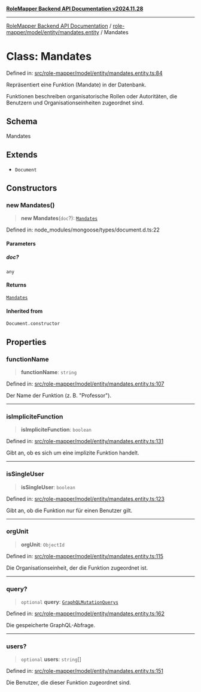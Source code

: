 [**RoleMapper Backend API Documentation v2024.11.28**](../../../../../README.md)

***

[RoleMapper Backend API Documentation](../../../../../modules.md) / [role-mapper/model/entity/mandates.entity](../README.md) / Mandates

# Class: Mandates

Defined in: [src/role-mapper/model/entity/mandates.entity.ts:84](https://github.com/FlowCraft-AG/RoleMapper/blob/c56690d4fd1bda4e01111a8d104f8e1bd628a5f5/backend/src/role-mapper/model/entity/mandates.entity.ts#L84)

Repräsentiert eine Funktion (Mandate) in der Datenbank.

Funktionen beschreiben organisatorische Rollen oder Autoritäten, die Benutzern
und Organisationseinheiten zugeordnet sind.

## Schema

Mandates

## Extends

- `Document`

## Constructors

### new Mandates()

> **new Mandates**(`doc`?): [`Mandates`](Mandates.md)

Defined in: node\_modules/mongoose/types/document.d.ts:22

#### Parameters

##### doc?

`any`

#### Returns

[`Mandates`](Mandates.md)

#### Inherited from

`Document.constructor`

## Properties

### functionName

> **functionName**: `string`

Defined in: [src/role-mapper/model/entity/mandates.entity.ts:107](https://github.com/FlowCraft-AG/RoleMapper/blob/c56690d4fd1bda4e01111a8d104f8e1bd628a5f5/backend/src/role-mapper/model/entity/mandates.entity.ts#L107)

Der Name der Funktion (z. B. "Professor").

***

### isImpliciteFunction

> **isImpliciteFunction**: `boolean`

Defined in: [src/role-mapper/model/entity/mandates.entity.ts:131](https://github.com/FlowCraft-AG/RoleMapper/blob/c56690d4fd1bda4e01111a8d104f8e1bd628a5f5/backend/src/role-mapper/model/entity/mandates.entity.ts#L131)

Gibt an, ob es sich um eine implizite Funktion handelt.

***

### isSingleUser

> **isSingleUser**: `boolean`

Defined in: [src/role-mapper/model/entity/mandates.entity.ts:123](https://github.com/FlowCraft-AG/RoleMapper/blob/c56690d4fd1bda4e01111a8d104f8e1bd628a5f5/backend/src/role-mapper/model/entity/mandates.entity.ts#L123)

Gibt an, ob die Funktion nur für einen Benutzer gilt.

***

### orgUnit

> **orgUnit**: `ObjectId`

Defined in: [src/role-mapper/model/entity/mandates.entity.ts:115](https://github.com/FlowCraft-AG/RoleMapper/blob/c56690d4fd1bda4e01111a8d104f8e1bd628a5f5/backend/src/role-mapper/model/entity/mandates.entity.ts#L115)

Die Organisationseinheit, der die Funktion zugeordnet ist.

***

### query?

> `optional` **query**: [`GraphQLMutationQuerys`](../type-aliases/GraphQLMutationQuerys.md)

Defined in: [src/role-mapper/model/entity/mandates.entity.ts:162](https://github.com/FlowCraft-AG/RoleMapper/blob/c56690d4fd1bda4e01111a8d104f8e1bd628a5f5/backend/src/role-mapper/model/entity/mandates.entity.ts#L162)

Die gespeicherte GraphQL-Abfrage.

***

### users?

> `optional` **users**: `string`[]

Defined in: [src/role-mapper/model/entity/mandates.entity.ts:151](https://github.com/FlowCraft-AG/RoleMapper/blob/c56690d4fd1bda4e01111a8d104f8e1bd628a5f5/backend/src/role-mapper/model/entity/mandates.entity.ts#L151)

Die Benutzer, die dieser Funktion zugeordnet sind.
